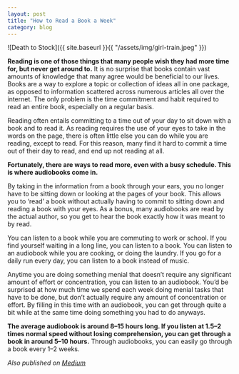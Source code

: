 ```yaml
---
layout: post
title: "How to Read a Book a Week"
category: blog
---
```


![Death to Stock]({{ site.baseurl }}{{ "/assets/img/girl-train.jpeg" }})

**Reading is one of those things that many people wish they had more time for, but never get around to.** It is no surprise that books contain vast amounts of knowledge that many agree would be beneficial to our lives. Books are a way to explore a topic or collection of ideas all in one package, as opposed to information scattered across numerous articles all over the internet. The only problem is the time commitment and habit required to read an entire book, especially on a regular basis.

Reading often entails committing to a time out of your day to sit down with a book and to read it. As reading requires the use of your eyes to take in the words on the page, there is often little else you can do while you are reading, except to read. For this reason, many find it hard to commit a time out of their day to read, and end up not reading at all.

**Fortunately, there are ways to read more, even with a busy schedule. This is where audiobooks come in.**

By taking in the information from a book through your ears, you no longer have to be sitting down or looking at the pages of your book. This allows you to ‘read’ a book without actually having to commit to sitting down and reading a book with your eyes. As a bonus, many audiobooks are read by the actual author, so you get to hear the book exactly how it was meant to by read.

You can listen to a book while you are commuting to work or school. If you find yourself waiting in a long line, you can listen to a book. You can listen to an audiobook while you are cooking, or doing the laundry. If you go for a daily run every day, you can listen to a book instead of music.

Anytime you are doing something menial that doesn’t require any significant amount of effort or concentration, you can listen to an audiobook. You’d be surprised at how much time we spend each week doing menial tasks that have to be done, but don’t actually require any amount of concentration or effort. By filling in this time with an audiobook, you can get through quite a bit while at the same time doing something you had to do anyways.

**The average audiobook is around 8–15 hours long. If you listen at 1.5–2 times normal speed without losing comprehension, you can get through a book in around 5–10 hours.** Through audiobooks, you can easily go through a book every 1–2 weeks.

*Also published on [Medium](https://medium.com/@LeNPaul/how-to-read-a-book-a-week-8f97eda7412c)*
